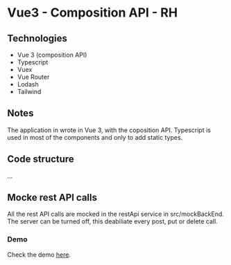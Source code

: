 # Vue3 - Composition API - RH

## Technologies

* Vue 3 (composition API)
* Typescript
* Vuex
* Vue Router
* Lodash
* Tailwind

## Notes

The application in wrote in Vue 3, with the coposition API.
Typescript is used in most of the components and only to add static types.

## Code structure

...

## Mocke rest API calls

All the rest API calls are mocked in the restApi service in src/mockBackEnd.
The server can be turned off, this deabiliate every post, put or delete call.

### Demo
Check the demo [here]().
